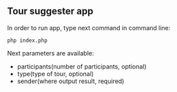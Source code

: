 ## Tour suggester app
In order to run app, type next command in command line:

``php index.php``

Next parameters are available:
- participants(number of participants, optional)
- type(type of tour, optional)
- sender(where output result, required)
